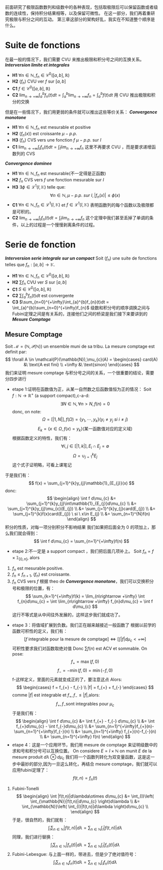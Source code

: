 前面研究了极限函数数列和级数中的各种表现，包括取极限后可以保留函数或者级数的连续性，保持积分结果相等，以及保留可微性。
在这一部分，我们再着重研究极限与积分之间的互动。
	第三章这部分的架构好乱，我实在不知道整个顺序是什么。
# Suite de fonctions
在最一般的情况下，我们需要 CVU 来推出极限和积分号之间的互换关系。
***Interversion limite et integrales***
- **H1** $\forall n \in \mathbb{N},f_{n} \in \mathcal{C}^{0}([a,b],\mathbb{R})$
- **H2** $(f_{n})$ CVU ver $f$ sur $[a,b]$
- **C1** $f \in \mathcal{C}^{0}([a,b],\mathbb{R})$
- **C2** $\lim_{n \rightarrow +\infty} \int_{a}^{b}f_{n}(t)dt = \int_{a}^{b} \lim_{n\rightarrow +\infty} f_{n} = \int_{a}^{b}f(t)dt$
	用 CVU 推出极限和积分的交换

但是在一些情况下，我们用更弱的条件就可以推出这些等价关系：
***Convergence monotone***
- **H1** $\forall n\in \mathbb{N},f_{n}$ est mesurable et positive
- **H2** $(f_{n}(x))$ est croissante $\mu-p.p.$
- **H3** $(f_{n})$ CVS vers une fonction $f \ \mu-p.p.$ sur $I$
- **C1** $\lim_{n \rightarrow +\infty} \int_{I}f_{n}(t)dt = \int_{I} \lim_{n\rightarrow +\infty} f_{n}$
这里不再要求 CVU ，而是要求递增函数列的 CVS

***Convergence dominee***
- **H1** $\forall n\in \mathbb{N},f_{n}$ est mesurable(不一定得是正函数)
- **H2** $f_{n}$ CVS vers $f$ une fonction mesurable sur $I$
- **H3** $\exists \phi \in \mathcal{L}^{1}(I,\mathbb{K})$ telle que:
$$
\forall n \in \mathbb{N},\mu-p.p. \ sur \ I,|f_{n}(x)|\le \phi(x)
$$
- **C1** $\forall n \in \mathbb{N},f_{n}\in \mathcal{L}^{1}(I,\mathbb{K})$ et $f\in \mathcal{L}^{1}(I,\mathbb{K})$
	表明函数列的每个函数以及极限都是可积的。
- **C2** $\lim_{n \rightarrow +\infty} \int_{I}f_{n}(t)dt = \int_{I} \lim_{n\rightarrow +\infty} f_{n}$
这个定理中我们甚至丢掉了单调的条件，以上的过程是一个慢慢剥离条件的过程。

# Serie de fonction
***Interversion serie integrale sur un compact***
Soit $(f_{n})$ une suite de fonctions telles que $f_{n}:[a,b] \longrightarrow \mathbb{K}$.
- **H1** $\forall n \in \mathbb{N},f_{n} \in \mathcal{C}^{0}([a,b],\mathbb{R})$
- **H2** $\sum f_{n}$ CVU ver $S$ sur $[a,b]$
- **C1** $S \in \mathcal{C}^{0}([a,b],\mathbb{R})$
- **C2** $\sum \int_{a}^{b}f_{n}(t)dt$ est convergente
- **C3** $\sum_{n=0}^{+\infty}\int_{a}^{b}f_{n}(t)dt = \int_{a}^{b}\sum_{n=0}^{+\infty}f_{n}$
级数和积分号的顺序调换之间与Fubini定理之间是有关系的，连接他们之间的桥梁是我们接下来要讲到的 ***Mesure Comptage***
## Mesure Comptage
Soit $\mathcal{M} = (\mathbb{N},\mathcal{P}(\mathbb{N}))$ un ensemble muni de sa tribu. La mesure comptage est definit par:
$$
\forall A \in \mathcal{P}(\mathbb{N}),\mu_{c}(A) = 
\begin{cases}
card(A) &\ \text{A est fini} \\
+\infty &\ \text{sinon}
\end{cases}
$$
我们来证明 mesure comptage 与积分号之间的关系，一个很重要的结论，需要分四步进行
- etape 1:证明在函数值为正，从某一自然数之后函数值恒为正的情况：
Soit $f:\mathbb{N}\longrightarrow \mathbb{R}^{+}$ (a support compact),c-a-d:
$$
\exists N\in \mathbb{N},\forall n > N,f(n) = 0
$$
donc, on note:
$$
\Omega = [| 1,N |],f(\Omega) = \{ y_{1},\cdots,y_{k} \}
(y_{i}\ne y_{j} \ si \ i \ne j)
$$
$$
E_{k} = \{ x \in \Omega,f(x) = y_{k} \}(\text{某一函数值对应的定义域})
$$
根据函数定义的特性，我们有：
$$
\forall i,j \in [| 1,k |],E_{i}\cap E_{j} = \emptyset
$$
$$
\Omega = \cup_{j=1}^{k}E_{j}
$$
	这个式子证明略，可看上课笔记

于是我们有：
$$
f(x) = \sum_{j=1}^{k}y_{j}\mathbb{1}_{E_{j}}(x)
$$
donc:
$$
\begin{align}
\int f d\mu_{c} &= \sum_{j=1}^{k}y_{j}\int\mathbb{1}_{E_{j}}d\mu_{c} \\
&= \sum_{j=1}^{k}y_{j}\mu_{c}(E_{j}) \\
&= \sum_{j=1}^{k}y_{j}card(E_{j}) \\
&= \sum_{j=1}^{k}f(x)card(E_{j}) \ si \ x\in E_{j} \\
&= \sum_{n=1}^{N}f(n)
\end{align}
$$
积分的性质，对每一项分别积分不影响结果
我们如果把后面全为 0 的项加上，那么我们就会得到：
$$
\int f d\mu_{c} = \sum_{n=1}^{+\infty}f(n)
$$

- etape 2:不一定是 a support compact ，我们把后面几项补上。
Soit $f_{n} = f \times \mathbb{1}_{[0,n]}$, alors
1. $f_{n}$ est mesurable positive.
2. $f_{n}\le f_{n+1}$, $(f_{n})$ est croissante.
3. $f_{n}$ CVS vers $f$
根据 theo de ***Convergence monotone***，我们可以交换积分号和极限的位置，有：
$$
\sum_{k=1}^{+\infty}f(k) = 
\lim_{n\rightarrow +\infty} \int f_{n}d\mu_{c} = 
\int \lim_{n\rightarrow +\infty}  f_{n}d\mu_{c} = 
\int f d\mu_{c}
$$
这行不等式是从中间往外发展的，这样这步我们就成功了。
- etape 3：将值域扩展到负数。我们正在越来越接近一般函数了
根据以前学的函数可积性的定义，我们有：
$$
[f \ \text{integrable pour la mesure de comptage}] 
\Leftrightarrow [\int |f|d\mu_{c} < +\infty]
$$
	可积性要求我们对函数取绝对值
Donc $\sum f(n)$ est ACV et sommable.
On pose:
$$
f_{+} = \max(f,0)
$$
$$
f_{-} = -\min(f,0) = \min(-f,0)
$$
	f-这样定义，里面的元素就变成正的了，要注意这点
Alors:
$$
\begin{cases}
f = f_{+} - f_{-} \\
|f| = f_{+} + f_{-}
\end{cases}
$$
comme $|f|$ est integrable et $f_{+},f_{-}\le |f|$,alors:
$$
f_{+},f_{-} \text{sont integrables pour} \ \mu_{c}
$$
于是我们有：
$$
\begin{align}
\int f d\mu_{c} &= \int f_{+} - f_{-} d\mu_{c} \\
&= \int f_{+}d\mu_{c} - \int f_{-}d\mu_{c} \\
&= \sum_{n=1}^{+\infty}f_{+}(n)-\sum_{n=1}^{+\infty}f_{-}(n) \\
&= \sum_{n=1}^{+\infty} f_{+}(n)-f_{-}(n) \\
&= \sum_{n=1}^{+\infty} f(n)
\end{align}
$$
- etape 4：这是一个应用环节，我们用 mesure de comptage 来证明级数中的求和号和积分号可以互换位置。
On considere $E = I \times \mathbb{N}$
on munit $E$ de la mesure produit $d\lambda\otimes d\mu_{c}$
我们将一个函数列转化为双变量函数，这是这一步中最妙的部分,因为一旦这么转化，再结合 mesure comptage，我们就可以应用fubini定理了：
$$
f(t,n) = f_{n}(t)
$$
1. Fubini-Tonelli
$$
\begin{align}
\int |f(t,n)|d\lambda\otimes d\mu_{c} 
&= \int_{I}\left( \int_{\mathbb{N}}|f(t,n)|d\mu_{c} \right)d\lambda \\
&= \int_{\mathbb{N}}\left( \int_{I}|f(t,n)|d\lambda \right)d\mu_{c} \\
\end{align}
$$
于是，很自然的，我们就有：
$$
\int_{I} \sum_{n \in \mathbb{N}}|f(t,n)| d\lambda
= \sum_{n \in \mathbb{N}}\int_{I}|f(t,n)| d\lambda
$$
同理，我们进行替换：
$$
\int_{I} \sum_{n \in \mathbb{N}}|f_{n}(t)| d\lambda
= \sum_{n \in \mathbb{N}}\int_{I}|f_{n}(t)| d\lambda
$$
2. Fubini-Lebesgue:
与上面一样的，带进去，但是少了绝对值符号：
$$
\int_{I} \sum_{n \in \mathbb{N}}f_{n}(t) d\lambda
= \sum_{n \in \mathbb{N}}\int_{I}f_{n}(t) d\lambda
$$

